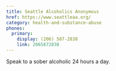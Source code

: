 ```yaml
---
title: Seattle Alcoholics Anonymous
href: https://www.seattleaa.org/
category: health-and-substance-abuse
phones:
  primary:
    display: (206) 587-2838
    link: 2065872838
---
```


Speak to a sober alcoholic 24 hours a day.
